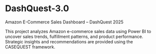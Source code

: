# DashQuest-3.0
Amazon E-Commerce Sales Dashboard – DashQuest 2025

This project analyzes Amazon e-commerce sales data using Power BI to uncover sales trends, fulfillment patterns, and product performance. Strategic insights and recommendations are provided using the CASEQUEST framework.
